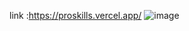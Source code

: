 link :https://proskills.vercel.app/
![image](https://github.com/ngoquangtu/server-and-app-proskills/assets/105942153/3c6d935c-fcc4-4b74-a5f1-ec8bb987180b)
